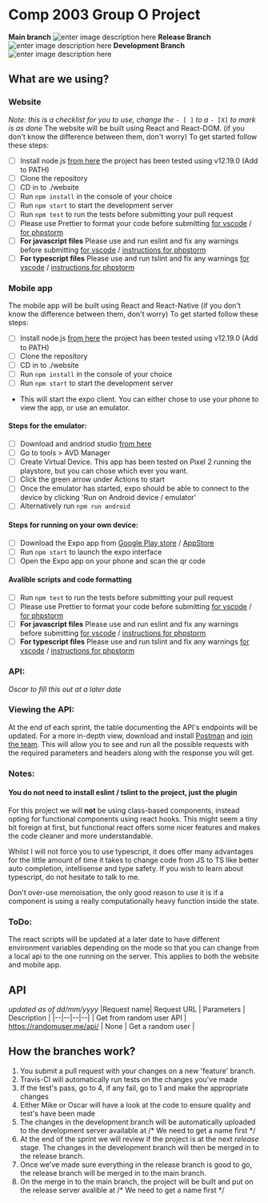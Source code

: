 # Comp 2003 Group O Project
**Main branch** ![enter image description here](https://travis-ci.com/mbruty/COMP2003-2020-O.svg?token=pzMm3R21aNWorpoM4kpx&branch=main) **Release Branch** ![enter image description here](https://travis-ci.com/mbruty/COMP2003-2020-O.svg?token=pzMm3R21aNWorpoM4kpx&branch=Release) **Development Branch** ![enter image description here](https://travis-ci.com/mbruty/COMP2003-2020-O.svg?token=pzMm3R21aNWorpoM4kpx&branch=Development)

## What are we using?
### Website
*Note: this is a checklist for you to use, change the* `- [ ]` *to a* `- [X]` *to mark is as done*
The website will be built using React and React-DOM. (if you don't know the difference between them, don't worry)
To get started follow these steps:

 - [ ] Install node.js [from here](https://nodejs.org/en/) the project has been tested using v12.19.0 (Add to PATH)
 - [ ] Clone the repository
 - [ ] CD in to ./website
 - [ ] Run `npm install` in the console of your choice
 - [ ] Run `npm start` to start the development server
 - [ ] Run `npm test` to run the tests before submitting your pull request
 - [ ] Please use Prettier to format your code before submitting [for vscode](https://marketplace.visualstudio.com/items?itemName=esbenp.prettier-vscode) / [for phpstorm](https://plugins.jetbrains.com/plugin/10456-prettier)
 - [ ] **For javascript files** Please use and run eslint and fix any warnings before submitting [for vscode](https://marketplace.visualstudio.com/items?itemName=dbaeumer.vscode-eslint) / [instructions for phpstorm](https://www.jetbrains.com/help/phpstorm/eslint.html)
 - [ ]  **For typescript files** Please use and run tslint and fix any warnings [for vscode](https://marketplace.visualstudio.com/items?itemName=ms-vscode.vscode-typescript-tslint-plugin) / [instructions for phpstorm](https://www.jetbrains.com/help/phpstorm/using-tslint-code-quality-tool.html#ws_tslint_activate_and_configure)
 ### Mobile app
 The mobile app will be built using React and React-Native (if you don't know the difference between them, don't worry)
 To get started follow these steps:
 - [ ] Install node.js [from here](https://nodejs.org/en/) the project has been tested using v12.19.0 (Add to PATH)
 - [ ] Clone the repository
 - [ ] CD in to ./website
 - [ ] Run `npm install` in the console of your choice
 - [ ] Run `npm start` to start the development server
 - This will start the expo client. You can either chose to use your phone to view the app, or use an emulator.
#### Steps for the emulator:
 - [ ] Download and andriod studio [from here](https://developer.android.com/studio)
 - [ ] Go to tools > AVD Manager 
 - [ ] Create Virtual Device. This app has been  tested on Pixel 2 running the playstore, but you can chose which ever you want.
 - [ ] Click the green arrow under Actions to start
 - [ ] Once the emulator has started, expo should be able to connect to the device by clicking 'Run on Android device / emulator'
 - [ ] Alternatively run `npm run android`
#### Steps for running on your own device:
- [ ] Download the Expo app from [Google Play store](https://play.google.com/store/apps/details?id=host.exp.exponent&hl=en&gl=US) / [AppStore](https://apps.apple.com/gb/app/expo-client/id982107779)
- [ ] Run `npm start` to launch the expo interface
- [ ] Open the Expo app on your phone and scan the qr code
#### Avalible scripts and code formatting
 - [ ] Run `npm test` to run the tests before submitting your pull request
 - [ ] Please use Prettier to format your code before submitting [for vscode](https://marketplace.visualstudio.com/items?itemName=esbenp.prettier-vscode) / [for phpstorm](https://plugins.jetbrains.com/plugin/10456-prettier)
 - [ ] **For javascript files** Please use and run eslint and fix any warnings before submitting [for vscode](https://marketplace.visualstudio.com/items?itemName=dbaeumer.vscode-eslint) / [instructions for phpstorm](https://www.jetbrains.com/help/phpstorm/eslint.html)
 - [ ]  **For typescript files** Please use and run tslint and fix any warnings [for vscode](https://marketplace.visualstudio.com/items?itemName=ms-vscode.vscode-typescript-tslint-plugin) / [instructions for phpstorm](https://www.jetbrains.com/help/phpstorm/using-tslint-code-quality-tool.html#ws_tslint_activate_and_configure)
### API:
*Oscar to fill this out at a later date* 

### Viewing the API:
At the end of each sprint, the table documenting the API's endpoints will be updated. For a more in-depth view, download and install [Postman](https://www.postman.com/downloads/) and [join the team](https://app.getpostman.com/join-team?invite_code=c268b68553ba83262de027359fd55d31). This will allow you to see and run all the possible requests with the required parameters and headers along with the response you will get.
 ### Notes:
 #### You do not need to install eslint / tslint to the project, just the plugin
   For this project we will **not** be using class-based components, instead opting for functional components using react hooks. This might seem a tiny bit foreign at first, but functional react offers some nicer features and makes the code cleaner and more understandable.
   
  Whilst I will not force you to use typescript, it does offer many advantages for the little amount of time it takes to change code from JS to TS like better auto completion, intellisense and type safety. If you wish to learn about typescript, do not hesitate to talk to me.

Don't over-use memoisation, the only good reason to use it is if a component is using a really computationally heavy function inside the state.
### ToDo: 
The react scripts will be updated at a later date to have different environment variables depending on the mode so that you can change from a local api to the one running on the server. This applies to both  the website and mobile app. 
## API
*updated as of dd/mm/yyyy*
|Request name| Request URL | Parameters | Description |
|--|--|--|--|
| Get from random user API | https://randomuser.me/api/ | None | Get a random user |

## How the branches work?

 1. You submit a pull request with your changes on a new 'feature' branch.
 2. Travis-CI will automatically run tests on the changes you've made
 3. If the test's pass, go to 4, if any fail, go to 1 and make the appropriate changes
 4. Either Mike or Oscar will have a look at the code to ensure quality and test's have been made 
 5. The changes in the development branch will be automatically uploaded to the development server available at /* We need to get a name first */
 6. At the end of the sprint we will review if the project is at the next *release* stage. The changes in the development branch will then be merged in to the release branch.
 7. Once we've made sure everything in the release branch is good to go, the release branch will be merged in to the main branch.
 8. On the merge in to the main branch, the project will be built and put on the release server avalible at /* We need to get a name first */
